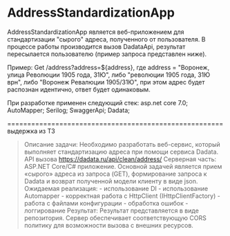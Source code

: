# AddressStandardizationApp
AddressStandardizationApp является веб-приложением для стандартизации "сырого" адреса, полученного от пользователя. 
В процессе работы производится вызов DadataApi, результат пересылается пользователю (пример запроса представлен ниже).

Пример: Get /address?address=${address}, где address = "Воронеж, улица Революции 1905 года, 31Ю", либо "революции 1905 года, 31Ю врн", либо "Воронеж Ревалюции 1905/31Ю", 
при этом адрес будет распознан идентично, ответ будет одинаковым.

При разработке применен следующий стек: asp.net core 7.0; AutoMapper; Serilog; SwaggerApi; Dadata;

======================================================
выдержка из ТЗ
> Описание задачи: Необходимо разработать веб-сервис, который выполняет стандартизацию адреса при помощи сервиса Dadata. API вызова https://dadata.ru/api/clean/address/ Серверная часть: ASP.NET Core/C# приложение. Основной задачей является прием «сырого» адреса из запроса (GET), формирование запроса к Dadata и возврат полученной модели клиенту в виде json. Ожидаемая реализация: - использование DI - использование Automapper - корректная работа с HttpClient (IHttpClientFactory) - работа с файлами конфигурации - обработка ошибок - логгирование Результат: Результат представляется в виде репозитория. Сервер обеспечивает соответствующую CORS политику для возможности вызова с внешних ресурсов.
